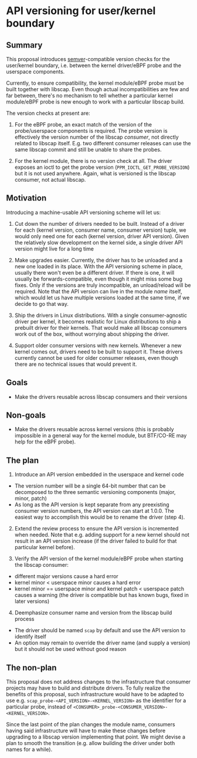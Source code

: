 # API versioning for user/kernel boundary

## Summary

This proposal introduces [semver](https://semver.org/)-compatible version checks for the user/kernel boundary,
i.e. between the kernel driver/eBPF probe and the userspace components.

Currently, to ensure compatibility, the kernel module/eBPF probe must be built together
with libscap. Even though actual incompatibilities are few and far between, there's no
mechanism to tell whether a particular kernel module/eBPF probe is new enough to work
with a particular libscap build.

The version checks at present are:

1. For the eBPF probe, an exact match of the version of the probe/userspace components
is required.  The probe version is effectively the version number of the libscap *consumer*,
not directly related to libscap itself. E.g. two different consumer releases can use
the same libscap commit and still be unable to share the probes.

2. For the kernel module, there is no version check at all. The driver exposes an ioctl
to get the probe version (`PPM_IOCTL_GET_PROBE_VERSION`) but it is not used anywhere.
Again, what is versioned is the libscap consumer, not actual libscap.

## Motivation

Introducing a machine-usable API versioning scheme will let us:

1. Cut down the number of drivers needed to be built. Instead of a driver for each
(kernel version, consumer name, consumer version) tuple, we would only need one
for each (kernel version, driver API version). Given the relatively slow development
on the kernel side, a single driver API version might live for a long time

2. Make upgrades easier. Currently, the driver has to be unloaded and a new one loaded
in its place. With the API versioning scheme in place, usually there won't even
be a different driver. If there is one, it will usually be forwards-compatible,
even though it might miss some bug fixes. Only if the versions are truly incompatible,
an unload/reload will be required. Note that the API version can live in the module
*name* itself, which would let us have multiple versions loaded at the same time,
if we decide to go that way.

3. Ship the drivers in Linux distributions. With a single consumer-agnostic driver
per kernel, it becomes realistic for Linux distributions to ship a prebuilt driver
for their kernels. That would make all libscap consumers work out of the box,
without worrying about shipping the driver.

4. Support older consumer versions with new kernels. Whenever a new kernel comes out,
drivers need to be built to support it. These drivers currently cannot be used
for older consumer releases, even though there are no technical issues that would
prevent it.

## Goals

* Make the drivers reusable across libscap consumers and their versions

## Non-goals

* Make the drivers reusable across kernel versions (this is probably impossible
  in a general way for the kernel module, but BTF/CO-RE may help for the eBPF
  probe).

## The plan

1. Introduce an API version embedded in the userspace and kernel code
  * The version number will be a single 64-bit number that can be decomposed
    to the three semantic versioning components (major, minor, patch)
  * As long as the API version is kept separate from any preexisting
    consumer version numbers, the API version can start at 1.0.0.
    The easiest way to accomplish this would be to rename the driver
    (step 4).

2. Extend the review process to ensure the API version is incremented when needed.
  Note that e.g. adding support for a new kernel should not result in an API
  version increase (if the driver failed to build for that particular kernel
  before).

3. Verify the API version of the kernel module/eBPF probe when starting
  the libscap consumer:
  * different major versions cause a hard error
  * kernel minor < userspace minor causes a hard error
  * kernel minor == userspace minor and kernel patch < userspace patch causes
    a warning (the driver is compatible but has known bugs, fixed in later
    versions)

4. Deemphasize consumer name and version from the libscap build process
  * The driver should be named `scap` by default and use the API version to identify
    itself
  * An option may remain to override the driver name (and supply a version)
    but it should not be used without good reason

## The non-plan

This proposal does not address changes to the infrastructure that consumer
projects may have to build and distribute drivers. To fully realize the benefits
of this proposal, such infrastructure would have to be adapted to use e.g.
`scap_probe-<API_VERSION>-<KERNEL_VERSION>` as the identifier for a particular
probe, instead of `<CONSUMER>_probe-<CONSUMER_VERSION>-<KERNEL_VERSION>`.

Since the last point of the plan changes the module name, consumers having
said infrastructure will have to make these changes before upgrading
to a libscap version implementing that point. We might devise a plan to smooth
the transition (e.g. allow building the driver under both names for a while).
